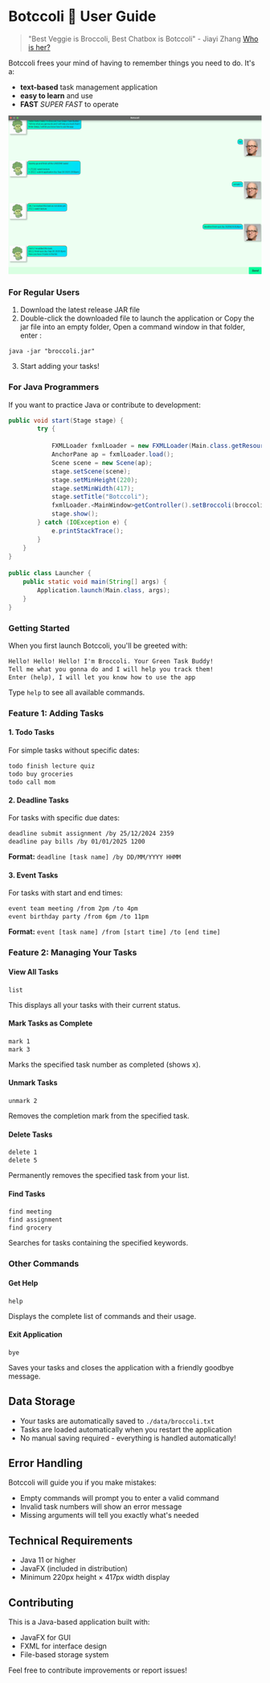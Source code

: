 # Botccoli 🥦 User Guide

> "Best Veggie is Broccoli, Best Chatbox is Botccoli" - Jiayi Zhang [Who is her?](https://broccoli0616.github.io/Zhang-Jiayi-page/)

Botccoli frees your mind of having to remember things you need to do. It's a:
- **text-based** task management application
- **easy to learn** and use
- **FAST** *SUPER FAST* to operate

![Userinterface](./Ui.png)

### For Regular Users
1. Download the latest release JAR file
2. Double-click the downloaded file to launch the application or Copy the jar file into an empty folder, Open a command window in that folder, enter : 
```
java -jar "broccoli.jar"
```
3. Start adding your tasks!

### For Java Programmers
If you want to practice Java or contribute to development:

```java
public void start(Stage stage) {
        try {

            FXMLLoader fxmlLoader = new FXMLLoader(Main.class.getResource("/view/MainWindow.fxml"));
            AnchorPane ap = fxmlLoader.load();
            Scene scene = new Scene(ap);
            stage.setScene(scene);
            stage.setMinHeight(220);
            stage.setMinWidth(417);
            stage.setTitle("Botccoli");
            fxmlLoader.<MainWindow>getController().setBroccoli(broccoli);  // inject the Duke instance
            stage.show();
        } catch (IOException e) {
            e.printStackTrace();
        }
    }
}

public class Launcher {
    public static void main(String[] args) {
        Application.launch(Main.class, args);
    }
}
```

### Getting Started
When you first launch Botccoli, you'll be greeted with:
```
Hello! Hello! Hello! I'm Broccoli. Your Green Task Buddy!
Tell me what you gonna do and I will help you track them!
Enter (help), I will let you know how to use the app
```

Type `help` to see all available commands.

### Feature 1: Adding Tasks

#### 1. Todo Tasks
For simple tasks without specific dates:
```
todo finish lecture quiz
todo buy groceries
todo call mom
```

#### 2. Deadline Tasks
For tasks with specific due dates:
```
deadline submit assignment /by 25/12/2024 2359
deadline pay bills /by 01/01/2025 1200
```
**Format:** `deadline [task name] /by DD/MM/YYYY HHMM`

#### 3. Event Tasks
For tasks with start and end times:
```
event team meeting /from 2pm /to 4pm
event birthday party /from 6pm /to 11pm
```
**Format:** `event [task name] /from [start time] /to [end time]`

### Feature 2: Managing Your Tasks

#### View All Tasks
```
list
```
This displays all your tasks with their current status.

#### Mark Tasks as Complete
```
mark 1
mark 3
```
Marks the specified task number as completed (shows x).

#### Unmark Tasks
```
unmark 2
```
Removes the completion mark from the specified task.

#### Delete Tasks
```
delete 1
delete 5
```
Permanently removes the specified task from your list.

#### Find Tasks
```
find meeting
find assignment
find grocery
```
Searches for tasks containing the specified keywords.

### Other Commands

#### Get Help
```
help
```
Displays the complete list of commands and their usage.

#### Exit Application
```
bye
```
Saves your tasks and closes the application with a friendly goodbye message.

## Data Storage

- Your tasks are automatically saved to `./data/broccoli.txt`
- Tasks are loaded automatically when you restart the application
- No manual saving required - everything is handled automatically!


## Error Handling

Botccoli will guide you if you make mistakes:
- Empty commands will prompt you to enter a valid command
- Invalid task numbers will show an error message
- Missing arguments will tell you exactly what's needed

## Technical Requirements

- Java 11 or higher
- JavaFX (included in distribution)
- Minimum 220px height × 417px width display

## Contributing

This is a Java-based application built with:
- JavaFX for GUI
- FXML for interface design
- File-based storage system

Feel free to contribute improvements or report issues!

